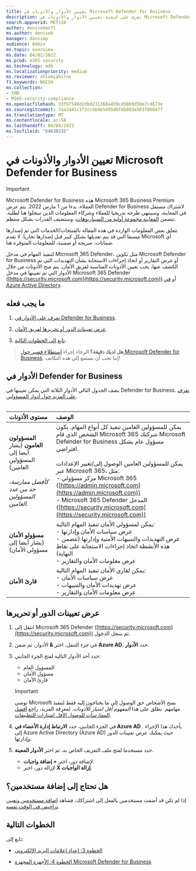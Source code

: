 ```yaml
---
title: تعيين الأدوار والأذونات في Microsoft Defender for Business
description: تعرف على كيفية تعيين الأدوار والأذونات في Microsoft Defender for Business
search.appverid: MET150
author: denisebmsft
ms.author: deniseb
manager: dansimp
audience: Admin
ms.topic: overview
ms.date: 04/01/2022
ms.prod: m365-security
ms.technology: mdb
ms.localizationpriority: medium
ms.reviewer: shlomiakirav
f1.keywords: NOCSH
ms.collection:
- SMB
- M365-security-compliance
ms.openlocfilehash: 33fb7548d2dbd231368a459cd58b9d50e7c4673e
ms.sourcegitcommit: 7aa2441c1f2cc5b4b5495d6fdb993e563f86647f
ms.translationtype: MT
ms.contentlocale: ar-SA
ms.lasthandoff: 04/04/2022
ms.locfileid: "64638235"
---
```

# <a name="assign-roles-and-permissions-in-microsoft-defender-for-business"></a>تعيين الأدوار والأذونات في Microsoft Defender for Business

> [!IMPORTANT]
> Microsoft Defender for Business هذه Microsoft 365 Business Premium العملاء، بدءا من 1 [](../../business-premium/index.md) مارس 2022. يتم عرض Defender for Business لاشتراك مستقل في المعاينة، وسينتهى طرحه تدريجيا للعملاء وشركاء المعلومات الذين سجلوا هنا [](https://aka.ms/mdb-preview) لطلبه. تتضمن [المعاينة مجموعة أولية من السيناريوهات](mdb-tutorials.md#try-these-preview-scenarios)، وسنضيف القدرات بشكل منتظم.
> 
> تتعلق بعض المعلومات الواردة في هذه المقالة بالمنتجات/الخدمات التي تم إصدارها مسبقا التي قد يتم تعديلها بشكل كبير قبل إصدارها تجاريا. لا تقدم Microsoft أي ضمانات، صريحة أو ضمنية، للمعلومات المتوفرة هنا. 

لتنفيذ المهام في مدخل Microsoft 365 Defender، مثل تكوين Microsoft Defender for Business أو عرض التقارير أو اتخاذ إجراءات الاستجابة بشأن التهديدات التي تم الكشف عنها، يجب تعيين الأذونات المناسبة لفريق الأمان. يتم منح الأذونات من خلال الأدوار التي تم تعيينها في مدخل Microsoft 365 Defender ([https://security.microsoft.com](https://security.microsoft.com)) أو [في Azure Active Directory](/azure/active-directory/roles/manage-roles-portal). 

## <a name="what-to-do"></a>ما يجب فعله

1. [تعرف على الأدوار في Defender for Business](#roles-in-defender-for-business).

2. [عرض تعيينات الدور أو تحريرها لفريق الأمان](#view-or-edit-role-assignments).

3. [تابع إلى الخطوات التالية](#next-steps).

>
> **هل لديك دقيقة؟**
> الرجاء إجراء <a href="https://microsoft.qualtrics.com/jfe/form/SV_0JPjTPHGEWTQr4y" target="_blank">استطلاع قصير حول Microsoft Defender for Business</a>. إننا نحب أن نستمع إلى هذه التكاتف!
>

## <a name="roles-in-defender-for-business"></a>الأدوار في Defender for Business

يصف الجدول التالي الأدوار الثلاثة التي يمكن تعيينها في Defender for Business. [تعرف على المزيد حول أدوار المسؤولين](../../admin/add-users/about-admin-roles.md). <br/><br/>

| مستوى الأذونات | الوصف |
|:---|:---|
| **المسؤولون العامون** (يشار أيضا إلى المسؤولين العامين) <br/><br/> *كأفضل ممارسة، حد من عدد المسؤولين العامين.* | يمكن للمسؤولين العامين تنفيذ كل أنواع المهام. يكون الشخص الذي قام Microsoft 365 شركتك Microsoft Defender for Business مسؤول عام بشكل افتراضي. <br/><br/> يمكن للمسؤولين العامين الوصول إلى/تغيير الإعدادات عبر Microsoft 365، مثل: <br/>- مركز مسؤولي Microsoft 365 ([https://admin.microsoft.com](https://admin.microsoft.com)) <br/>- Microsoft 365 Defender المدخل ([https://security.microsoft.com](https://security.microsoft.com)) |
| **مسؤولو الأمان** (يشار أيضا إلى مسؤولي الأمان) | يمكن لمسؤولي الأمان تنفيذ المهام التالية: <br/>- عرض سياسات الأمان وإدارتها <br/>- عرض التهديدات والتنبيهات الأمنية وإدارتها (تتضمن هذه الأنشطة اتخاذ إجراءات الاستجابة على نقاط النهاية) <br/>- عرض معلومات الأمان والتقارير |
| **قارئ الأمان** | يمكن لقاري الأمان تنفيذ المهام التالية: <br/>- عرض سياسات الأمان <br/>- عرض تهديدات الأمان والتنبيهات <br/>- عرض معلومات الأمان والتقارير  |


## <a name="view-or-edit-role-assignments"></a>عرض تعيينات الدور أو تحريرها

1. انتقل إلى Microsoft 365 Defender ([https://security.microsoft.com](https://security.microsoft.com)) ثم سجل الدخول.

2. في جزء التنقل، اختر **&** الأدوار، ثم ضمن **Azure AD**، حدد **الأدوار**.

3. حدد أحد الأدوار التالية لفتح الجزء الجانبي:

   - المسؤول العام
   - مسؤول الأمان
   - قارئ الأمان

   > [!IMPORTANT]
   > توصي Microsoft بمنح الأشخاص حق الوصول إلى ما يحتاجون إليه فقط لتنفيذ مهامهم. نطلق على هذا *المفهوم أقل امتياز* للأذونات. لمعرفة المزيد، راجع [أفضل الممارسات للوصول الأقل امتيازات للتطبيقات](/azure/active-directory/develop/secure-least-privileged-access). 

4. في الجزء الجانبي، حدد **الارتباط إدارة الأعضاء في Azure AD** . يأخذك هذا الإجراء إلى Azure Active Directory (Azure AD) حيث يمكنك عرض تعيينات الدور وإدارتها.

5. حدد مستخدما لفتح ملف التعريف الخاص به، ثم اختر **الأدوار المعينة**.

   - لإضافة دور، اختر **+ إضافة واجبات**.
   - لإزالة دور، اختر **X إزالة الواجبات**. 

## <a name="need-to-add-users"></a>هل تحتاج إلى إضافة مستخدمين؟

إذا لم تكن قد أضفت مستخدمين بالفعل إلى اشتراكك، فشاهد [إضافة مستخدمين وتعيين تراخيص في الوقت نفسه](../../admin/add-users/add-users.md).

## <a name="next-steps"></a>الخطوات التالية

تابع إلى:

- [الخطوة 3: إعداد إعلامات البريد الإلكتروني](mdb-email-notifications.md)

- [الخطوة 4: الأجهزة المجهزة Microsoft Defender for Business](mdb-onboard-devices.md)